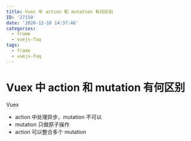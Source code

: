 ```yaml
---
title: Vuex 中 action 和 mutation 有何区别
ID: '27150'
date: '2020-12-10 14:37:46'
categories:
  - frame
  - vuejs-faq
tags:
  - frame
  - vuejs-faq
---
```


# Vuex 中 action 和 mutation 有何区别

Vuex

- action 中处理异步，mutation 不可以
- mutation 只做原子操作
- action 可以整合多个 mutation
 
 
 
 
 
 
 
 
 
 
 
 
 
 
 
 
 
 
 
 
 
 
 
